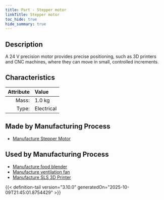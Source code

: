 ```yaml
---
title: Part - Stepper motor
linkTitle: Stepper motor
toc_hide: true
hide_summary: true
---
```

<!-- This is generated by the MarsSim HelpGenertor, do not edit. -->

## Description
A 24 V precision motor provides precise positioning, &#10;&#9;&#9;such as 3D printers and CNC machines, where they can move in small, &#10;&#9;&#9;controlled increments.&#10;&#9;&#9;

## Characteristics

| Attribute      | Value |
|--------:|:------|
|Mass:|1.0 kg|
|Type:|Electrical|

## Made by Manufacturing Process

- [Manufacture Stepper Motor](/docs/definitions/process/manufacture-stepper-motor)

## Used by Manufacturing Process

- [Manufacture food blender](/docs/definitions/process/manufacture-food-blender)
- [Manufacture ventilation fan](/docs/definitions/process/manufacture-ventilation-fan)
- [Manufacture SLS 3D Printer](/docs/definitions/process/manufacture-sls-3d-printer)



{{< definition-tail version="3.10.0" generatedOn="2025-10-09T21:45:01.8754429" >}}



